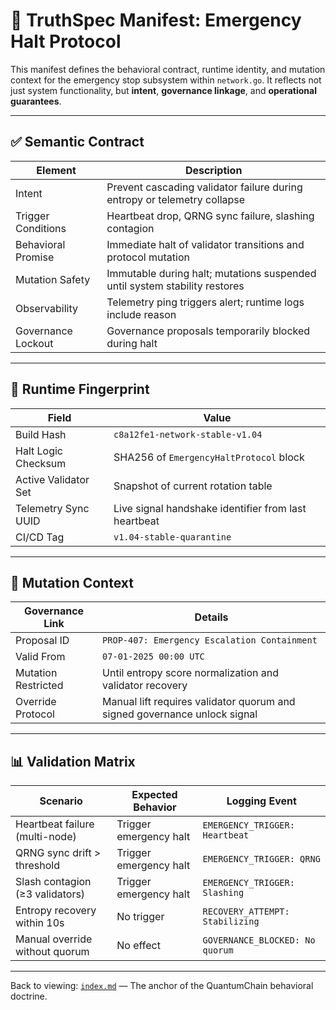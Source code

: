# 📄 TruthSpec Manifest: Emergency Halt Protocol

This manifest defines the behavioral contract, runtime identity, and mutation context for the emergency stop subsystem within `network.go`. It reflects not just system functionality, but **intent**, **governance linkage**, and **operational guarantees**.

---

## ✅ Semantic Contract

| Element                | Description                                                                 |
|------------------------|-----------------------------------------------------------------------------|
| Intent                 | Prevent cascading validator failure during entropy or telemetry collapse   |
| Trigger Conditions     | Heartbeat drop, QRNG sync failure, slashing contagion                      |
| Behavioral Promise     | Immediate halt of validator transitions and protocol mutation              |
| Mutation Safety        | Immutable during halt; mutations suspended until system stability restores |
| Observability          | Telemetry ping triggers alert; runtime logs include reason                 |
| Governance Lockout     | Governance proposals temporarily blocked during halt                       |

---

## 🧬 Runtime Fingerprint

| Field                  | Value                                                  |
|------------------------|--------------------------------------------------------|
| Build Hash             | `c8a12fe1-network-stable-v1.04`                        |
| Halt Logic Checksum    | SHA256 of `EmergencyHaltProtocol` block                |
| Active Validator Set   | Snapshot of current rotation table                    |
| Telemetry Sync UUID    | Live signal handshake identifier from last heartbeat  |
| CI/CD Tag              | `v1.04-stable-quarantine`                              |

---

## 📎 Mutation Context

| Governance Link        | Details                                                                    |
|------------------------|-----------------------------------------------------------------------------|
| Proposal ID            | `PROP-407: Emergency Escalation Containment`                               |
| Valid From             | `07-01-2025 00:00 UTC`                                                      |
| Mutation Restricted    | Until entropy score normalization and validator recovery                   |
| Override Protocol      | Manual lift requires validator quorum and signed governance unlock signal |

---

## 📊 Validation Matrix

| Scenario                              | Expected Behavior                      | Logging Event                     |
|---------------------------------------|----------------------------------------|-----------------------------------|
| Heartbeat failure (multi-node)        | Trigger emergency halt                 | `EMERGENCY_TRIGGER: Heartbeat`    |
| QRNG sync drift > threshold           | Trigger emergency halt                 | `EMERGENCY_TRIGGER: QRNG`         |
| Slash contagion (≥3 validators)       | Trigger emergency halt                 | `EMERGENCY_TRIGGER: Slashing`     |
| Entropy recovery within 10s           | No trigger                             | `RECOVERY_ATTEMPT: Stabilizing`   |
| Manual override without quorum        | No effect                              | `GOVERNANCE_BLOCKED: No quorum`   |

---

Back to viewing: [`index.md`](./index.md) — The anchor of the QuantumChain behavioral doctrine.
